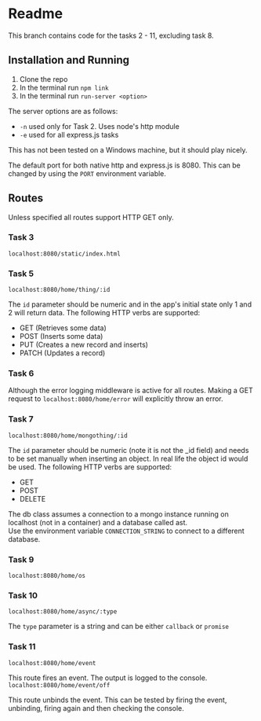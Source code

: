 # Readme
This branch contains code for the tasks 2 - 11, excluding task 8.

## Installation and Running
1. Clone the repo
2. In the terminal run `npm link`
3. In the terminal run `run-server <option>`

The server options are as follows:
* `-n` used only for Task 2.  Uses node's http module
* `-e` used for all express.js tasks

This has not been tested on a Windows machine, but it should play nicely.

The default port for both native http and express.js is 8080.  This can be changed by using the `PORT` environment variable.

## Routes
Unless specified all routes support HTTP GET only.
### Task 3
`localhost:8080/static/index.html`
### Task 5
`localhost:8080/home/thing/:id`

The `id` parameter should be numeric and in the app's initial state only 1 and 2 will return data.  The following HTTP verbs are supported:
* GET (Retrieves some data)
* POST (Inserts some data)
* PUT (Creates a new record and inserts)
* PATCH (Updates a record)

### Task 6
Although the error logging middleware is active for all routes.  Making a GET request to `localhost:8080/home/error` will explicitly throw an error.

### Task 7
`localhost:8080/home/mongothing/:id`

The `id` parameter should be numeric (note it is not the _id field) and needs to be set manually when inserting an object.  In real life the object id would be used.  The following HTTP verbs are supported:
* GET
* POST
* DELETE


The db class assumes a connection to a mongo instance running on localhost (not in a container) and a database called ast.  
Use the environment variable `CONNECTION_STRING` to connect to a different database.
### Task 9
`localhost:8080/home/os`
### Task 10
`localhost:8080/home/async/:type`

The `type` parameter is a string and can be either `callback` or `promise`
### Task 11
`localhost:8080/home/event`

This route fires an event.  The output is logged to the console.
`localhost:8080/home/event/off`

This route unbinds the event.  This can be tested by firing the event, unbinding, firing again and then checking the console.